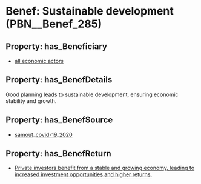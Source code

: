 # Benef: __Sustainable development__ (PBN__Benef_285)

## Property: has_Beneficiary

* [all economic actors](../Stakeholder/PBN__Stakeholder_144)

## Property: has_BenefDetails

Good planning leads to sustainable development, ensuring economic stability and growth.

## Property: has_BenefSource

* [samout_covid-19_2020](../Article/PBN__Article_58)

## Property: has_BenefReturn

* [Private investors benefit from a stable and growing economy, leading to increased investment opportunities and higher returns.](../BenefReturn/PBN__BenefReturn_303)

